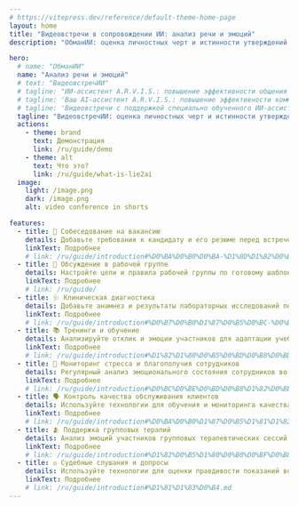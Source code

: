 ```yaml
---
# https://vitepress.dev/reference/default-theme-home-page
layout: home
title: "Видеовстречи в сопровождении ИИ: aнализ речи и эмоций"
description: "ОбманИИ: оценка личностных черт и истинности утверждений участников в процессе видеоконференции. То что человек говорит, не всегда соответствует тому, что он думает. Мы хотим помочь вам понять, что на самом деле имеет значение в контексте вашей встречи."

hero:
  # name: "ОбманИИ"
  name: "Анализ речи и эмоций"
  # text: "ВидеовстречИИ"
  # tagline: "ИИ-ассистент A.R.V.I.S.: повышение эффективности общения за счет непрерывного обучения ИИ во время ваших встреч."
  # tagline: 'Ваш AI-ассистент A.R.V.I.S.: повышение эффективности коммуникации, оптимизируя время и ресурсы вашей команды.'
  # tagline: 'Видеовстречи с поддержкой специально обученного ИИ-ассистента'
  tagline: "ВидеовстречИИ: оценка личностных черт и истинности утверждений участников в процессе видеоконференции."
  actions:
    - theme: brand
      text: Демонстрация
      link: /ru/guide/demo
    - theme: alt
      text: Что это?
      link: /ru/guide/what-is-lie2ai
  image:
    light: /image.png
    dark: /image.png
    alt: video conference in shorts

features:
  - title: 🔎 Собеседование на вакансию
    details: Добавьте требования к кандидату и его резюме перед встречей. Оценивайте соответствие вакансии при общении с кандидатом.
    linkText: Подробнее
    # link: /ru/guide/introduction#%D0%BA%D0%B0%D0%BA-%D1%8D%D1%82%D0%BE-%D1%80%D0%B0%D0%B1%D0%BE%D1%82%D0%B0%D0%B5%D1%82.md
  - title: 💬 Обсуждение в рабочей группе
    details: Настройте цели и правила рабочей группы по готовому шаблону. Это поможет соблюдать правила и вынудит стремиться к достижению поставленных целей.
    linkText: Подробнее
    # link: /ru/guide/
  - title: 🩺 Клиническая диагностика
    details: Добавьте анамнез и результаты лабораторных исследований перед приемом пациента. Оценивайте характер заболевания при общении с ним.
    linkText: Подробнее
    # link: /ru/guide/introduction#%D0%B7%D0%B0%D1%87%D0%B5%D0%BC-%D0%BE%D1%82%D0%BA%D0%B0%D0%B7%D1%8B%D0%B2%D0%B0%D1%82%D1%8C%D1%81%D1%8F-%D0%BE%D1%82-zoom.md
  - title: 📚 Тренинги и обучение
    details: Анализируйте отклик и эмоции участников для адаптации учебного материала и методик обучения в реальном времени.
    linkText: Подробнее
    # link: /ru/guide/introduction#%D1%82%D1%80%D0%B5%D0%BD%D0%B8%D0%BD%D0%B3%D0%B8.md
  - title: 🧘 Мониторинг стресса и благополучия сотрудников
    details: Регулярный анализ эмоционального состояния сотрудников во время видеоконференций для оценки уровня стресса и предотвращения выгорания.
    linkText: Подробнее
    # link: /ru/guide/introduction#%D0%BC%D0%BE%D0%BD%D0%B8%D1%82%D0%BE%D1%80%D0%B8%D0%BD%D0%B3.md
  - title: 🗣️ Контроль качества обслуживания клиентов
    details: Используйте технологии для обучения и мониторинга качества работы сотрудников call-центров или служб поддержки клиентов.
    linkText: Подробнее
    # link: /ru/guide/introduction#%D0%BA%D0%B0%D1%87%D0%B5%D1%81%D1%82%D0%B2%D0%BE.md
  - title: 🫂 Поддержка групповых терапий
    details: Анализ эмоций участников групповых терапевтических сессий для улучшения взаимодействия и повышения эффективности терапии.
    linkText: Подробнее
    # link: /ru/guide/introduction#%D1%82%D0%B5%D1%80%D0%B0%D0%BF%D0%B8%D0%B8.md
  - title: ⚖️ Судебные слушания и допросы
    details: Используйте технологии для оценки правдивости показаний во время онлайн-допросов и слушаний.
    linkText: Подробнее
    # link: /ru/guide/introduction#%D1%81%D1%83%D0%B4.md
---
```

